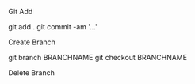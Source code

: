 Git Add 

git add .
git commit -am '...'


Create Branch 

git branch BRANCHNAME
git checkout BRANCHNAME


Delete Branch 




